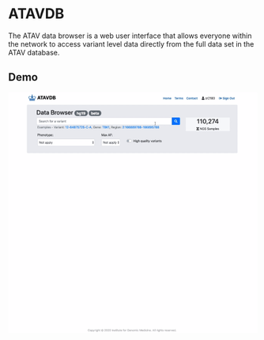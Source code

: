 # ATAVDB

The ATAV data browser is a web user interface that allows everyone within the network to access variant level data directly from the full data set in the ATAV database.

Demo
------------
![Alt Text](demo.gif)
